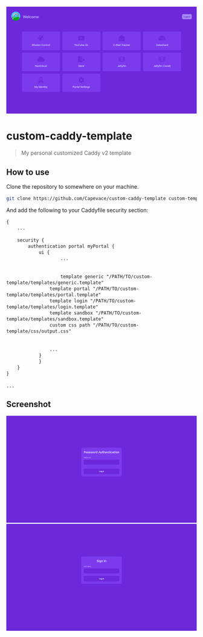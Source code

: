 ![](resources/screenshot-1.png)

# custom-caddy-template
> My personal customized Caddy v2 template

## How to use
Clone the repository to somewhere on your machine.

```bash
git clone https://github.com/Capevace/custom-caddy-template custom-template
```

And add the following to your Caddyfile security section:

```
{
	...

	security {
		authentication portal myPortal {
			ui {
        			...
				
        
        			template generic "/PATH/TO/custom-template/templates/generic.template"
				template portal "/PATH/TO/custom-template/templates/portal.template"
				template login "/PATH/TO/custom-template/templates/login.template"
				template sandbox "/PATH/TO/custom-template/templates/sandbox.template"
				custom css path "/PATH/TO/custom-template/css/output.css"
				
				
				...
			}
      		}
	}
}
      
...
```

## Screenshot
![](resources/screenshot-2.png)
![](resources/screenshot-3.png)
